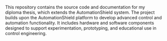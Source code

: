 This repository contains the source code and documentation for my diploma thesis, which extends the AutomationShield system. The project builds upon the AutomationShield platform to develop advanced control and automation functionality. It includes hardware and software components designed to support experimentation, prototyping, and educational use in control engineering.
